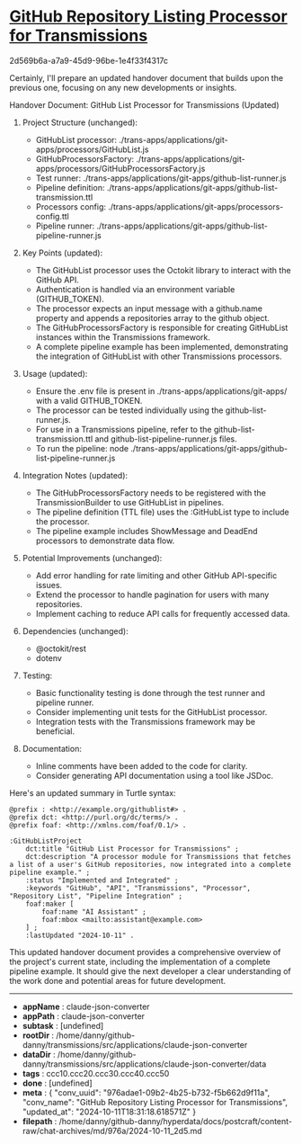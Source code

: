 # [GitHub Repository Listing Processor for Transmissions](https://claude.ai/chat/976adae1-09b2-4b25-b732-f5b662d9f11a)

2d569b6a-a7a9-45d9-96be-1e4f33f4317c

 Certainly, I'll prepare an updated handover document that builds upon the previous one, focusing on any new developments or insights.

Handover Document: GitHub List Processor for Transmissions (Updated)

1. Project Structure (unchanged):
   - GitHubList processor: ./trans-apps/applications/git-apps/processors/GitHubList.js
   - GitHubProcessorsFactory: ./trans-apps/applications/git-apps/processors/GitHubProcessorsFactory.js
   - Test runner: ./trans-apps/applications/git-apps/github-list-runner.js
   - Pipeline definition: ./trans-apps/applications/git-apps/github-list-transmission.ttl
   - Processors config: ./trans-apps/applications/git-apps/processors-config.ttl
   - Pipeline runner: ./trans-apps/applications/git-apps/github-list-pipeline-runner.js

2. Key Points (updated):
   - The GitHubList processor uses the Octokit library to interact with the GitHub API.
   - Authentication is handled via an environment variable (GITHUB_TOKEN).
   - The processor expects an input message with a github.name property and appends a repositories array to the github object.
   - The GitHubProcessorsFactory is responsible for creating GitHubList instances within the Transmissions framework.
   - A complete pipeline example has been implemented, demonstrating the integration of GitHubList with other Transmissions processors.

3. Usage (updated):
   - Ensure the .env file is present in ./trans-apps/applications/git-apps/ with a valid GITHUB_TOKEN.
   - The processor can be tested individually using the github-list-runner.js.
   - For use in a Transmissions pipeline, refer to the github-list-transmission.ttl and github-list-pipeline-runner.js files.
   - To run the pipeline: node ./trans-apps/applications/git-apps/github-list-pipeline-runner.js

4. Integration Notes (updated):
   - The GitHubProcessorsFactory needs to be registered with the TransmissionBuilder to use GitHubList in pipelines.
   - The pipeline definition (TTL file) uses the :GitHubList type to include the processor.
   - The pipeline example includes ShowMessage and DeadEnd processors to demonstrate data flow.

5. Potential Improvements (unchanged):
   - Add error handling for rate limiting and other GitHub API-specific issues.
   - Extend the processor to handle pagination for users with many repositories.
   - Implement caching to reduce API calls for frequently accessed data.

6. Dependencies (unchanged):
   - @octokit/rest
   - dotenv

7. Testing:
   - Basic functionality testing is done through the test runner and pipeline runner.
   - Consider implementing unit tests for the GitHubList processor.
   - Integration tests with the Transmissions framework may be beneficial.

8. Documentation:
   - Inline comments have been added to the code for clarity.
   - Consider generating API documentation using a tool like JSDoc.

Here's an updated summary in Turtle syntax:

```turtle
@prefix : <http://example.org/githublist#> .
@prefix dct: <http://purl.org/dc/terms/> .
@prefix foaf: <http://xmlns.com/foaf/0.1/> .

:GitHubListProject
    dct:title "GitHub List Processor for Transmissions" ;
    dct:description "A processor module for Transmissions that fetches a list of a user's GitHub repositories, now integrated into a complete pipeline example." ;
    :status "Implemented and Integrated" ;
    :keywords "GitHub", "API", "Transmissions", "Processor", "Repository List", "Pipeline Integration" ;
    foaf:maker [
        foaf:name "AI Assistant" ;
        foaf:mbox <mailto:assistant@example.com>
    ] ;
    :lastUpdated "2024-10-11" .
```

This updated handover document provides a comprehensive overview of the project's current state, including the implementation of a complete pipeline example. It should give the next developer a clear understanding of the work done and potential areas for future development.

---

* **appName** : claude-json-converter
* **appPath** : claude-json-converter
* **subtask** : [undefined]
* **rootDir** : /home/danny/github-danny/transmissions/src/applications/claude-json-converter
* **dataDir** : /home/danny/github-danny/transmissions/src/applications/claude-json-converter/data
* **tags** : ccc10.ccc20.ccc30.ccc40.ccc50
* **done** : [undefined]
* **meta** : {
  "conv_uuid": "976adae1-09b2-4b25-b732-f5b662d9f11a",
  "conv_name": "GitHub Repository Listing Processor for Transmissions",
  "updated_at": "2024-10-11T18:31:18.618571Z"
}
* **filepath** : /home/danny/github-danny/hyperdata/docs/postcraft/content-raw/chat-archives/md/976a/2024-10-11_2d5.md